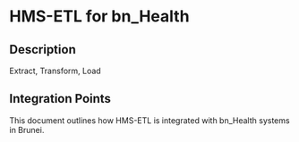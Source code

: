 # HMS-ETL for bn_Health

## Description

Extract, Transform, Load

## Integration Points

This document outlines how HMS-ETL is integrated with bn_Health systems in Brunei.
